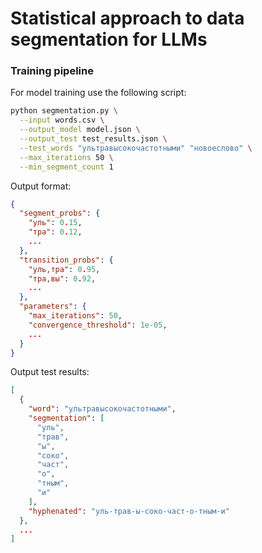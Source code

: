 # Statistical approach to data segmentation for LLMs

### Training pipeline

For model training use the following script:

```bash
python segmentation.py \
  --input words.csv \
  --output_model model.json \
  --output_test test_results.json \
  --test_words "ультравысокочастотными" "новоеслово" \
  --max_iterations 50 \
  --min_segment_count 1
```

Output format:

```json
{
  "segment_probs": {
    "уль": 0.15,
    "тра": 0.12,
    ...
  },
  "transition_probs": {
    "уль,тра": 0.95,
    "тра,вы": 0.92,
    ...
  },
  "parameters": {
    "max_iterations": 50,
    "convergence_threshold": 1e-05,
    ...
  }
}
```

Output test results:

```json
[
  {
    "word": "ультравысокочастотными",
    "segmentation": [
      "уль",
      "трав",
      "ы",
      "соко",
      "част",
      "о",
      "тным",
      "и"
    ],
    "hyphenated": "уль-трав-ы-соко-част-о-тным-и"
  },
  ...
]
```
